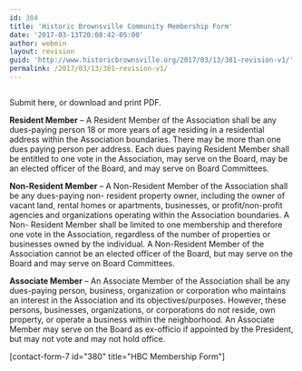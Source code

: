 ```yaml
---
id: 384
title: 'Historic Brownsville Community Membership Form'
date: '2017-03-13T20:08:42-05:00'
author: webmin
layout: revision
guid: 'http://www.historicbrownsville.org/2017/03/13/381-revision-v1/'
permalink: /2017/03/13/381-revision-v1/
---
```


<div class="page" title="Page 1">
<div class="layoutArea">
<div class="column">

Submit here, or download and print PDF.

<strong>Resident Member</strong> – A Resident Member of the Association shall be any dues-paying person 18 or more years of age residing in a residential address within the Association boundaries. There may be more than one dues paying person per address. Each dues paying Resident Member shall be entitled to one vote in the Association, may serve on the Board, may be an elected officer of the Board, and may serve on Board Committees.

<strong>Non-Resident Member</strong> – A Non-Resident Member of the Association shall be any dues-paying non- resident property owner, including the owner of vacant land, rental homes or apartments, businesses, or profit/non-profit agencies and organizations operating within the Association boundaries. A Non- Resident Member shall be limited to one membership and therefore one vote in the Association, regardless of the number of properties or businesses owned by the individual. A Non-Resident Member of the Association cannot be an elected officer of the Board, but may serve on the Board and may serve on Board Committees.

<strong>Associate Member</strong> – An Associate Member of the Association shall be any dues-paying person, business, organization or corporation who maintains an interest in the Association and its objectives/purposes. However, these persons, businesses, organizations, or corporations do not reside, own property, or operate a business within the neighborhood. An Associate Member may serve on the Board as ex-officio if appointed by the President, but may not vote and may not hold office.

[contact-form-7 id="380" title="HBC Membership Form"]

</div>
</div>
</div>